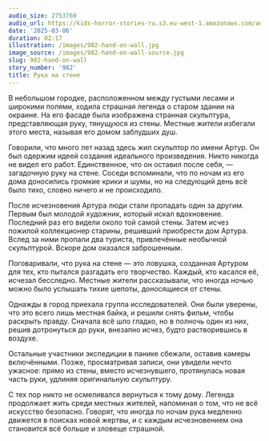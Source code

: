 ```yaml
---
audio_size: 2753760
audio_url: https://kids-horror-stories-ru.s3.eu-west-1.amazonaws.com/audio/982-hand-on-wall.mp3
date: '2025-03-06'
duration: 02:17
illustration: /images/982-hand-on-wall.jpg
image_source: /images/982-hand-on-wall-source.jpg
slug: 982-hand-on-wall
story_number: '982'
title: Рука на стене
---
```


В небольшом городке, расположенном между густыми лесами и широкими полями, ходила страшная легенда о старом здании на окраине. На его фасаде была изображена странная скульптура, представляющая руку, тянущуюся из стены. Местные жители избегали этого места, называя его домом заблудших душ.

Говорили, что много лет назад здесь жил скульптор по имени Артур. Он был одержим идеей создания идеального произведения. Никто никогда не видел его работ. Единственное, что он оставил после себя, — загадочную руку на стене. Соседи вспоминали, что по ночам из его дома доносились громкие крики и шумы, но на следующий день всё было тихо, словно ничего и не происходило.

После исчезновения Артура люди стали пропадать один за другим. Первым был молодой художник, который искал вдохновение. Последний раз его видели около той самой стены. Затем исчез пожилой коллекционер старины, решивший приобрести дом Артура. Вслед за ними пропали два туриста, привлечённые необычной скульптурой. Вскоре дом оказался заброшенным.

Поговаривали, что рука на стене — это ловушка, созданная Артуром для тех, кто пытался разгадать его творчество. Каждый, кто касался её, исчезал бесследно. Местные жители рассказывали, что иногда ночью можно было услышать тихие шепоты, доносящиеся от стены.

Однажды в город приехала группа исследователей. Они были уверены, что это всего лишь местная байка, и решили снять фильм, чтобы раскрыть правду. Сначала всё шло гладко, но в полночь один из них, решив дотронуться до руки, внезапно исчез, будто растворившись в воздухе.

Остальные участники экспедиции в панике сбежали, оставив камеры включёнными. Позже, просматривая записи, они увидели нечто ужасное: прямо из стены, вместо исчезнувшего, протянулась новая часть руки, удлиняя оригинальную скульптуру.

С тех пор никто не осмеливался вернуться к тому дому. Легенда продолжает жить среди местных жителей, напоминая о том, что не всё искусство безопасно. Говорят, что иногда по ночам рука медленно движется в поисках новой жертвы, и с каждым исчезновением она становится всё больше и зловеще страшной.